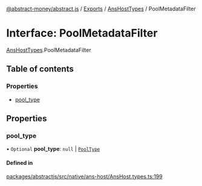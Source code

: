 [@abstract-money/abstract.js](../README.md) / [Exports](../modules.md) / [AnsHostTypes](../modules/AnsHostTypes.md) / PoolMetadataFilter

# Interface: PoolMetadataFilter

[AnsHostTypes](../modules/AnsHostTypes.md).PoolMetadataFilter

## Table of contents

### Properties

- [pool\_type](AnsHostTypes.PoolMetadataFilter.md#pool_type)

## Properties

### pool\_type

• `Optional` **pool\_type**: ``null`` \| [`PoolType`](../modules/AnsHostTypes.md#pooltype)

#### Defined in

[packages/abstractjs/src/native/ans-host/AnsHost.types.ts:199](https://github.com/Abstract-OS/abstract.js/blob/c46b309/packages/abstractjs/src/native/ans-host/AnsHost.types.ts#L199)
